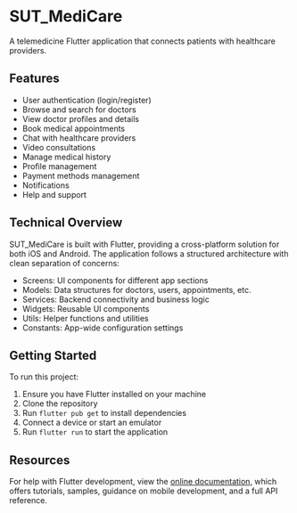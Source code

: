 # SUT_MediCare

A telemedicine Flutter application that connects patients with healthcare providers.

## Features

- User authentication (login/register)
- Browse and search for doctors
- View doctor profiles and details
- Book medical appointments
- Chat with healthcare providers
- Video consultations
- Manage medical history
- Profile management
- Payment methods management
- Notifications
- Help and support

## Technical Overview

SUT_MediCare is built with Flutter, providing a cross-platform solution for both iOS and Android. The application follows a structured architecture with clean separation of concerns:

- Screens: UI components for different app sections
- Models: Data structures for doctors, users, appointments, etc.
- Services: Backend connectivity and business logic
- Widgets: Reusable UI components
- Utils: Helper functions and utilities
- Constants: App-wide configuration settings

## Getting Started

To run this project:

1. Ensure you have Flutter installed on your machine
2. Clone the repository
3. Run `flutter pub get` to install dependencies
4. Connect a device or start an emulator
5. Run `flutter run` to start the application

## Resources

For help with Flutter development, view the
[online documentation](https://docs.flutter.dev/), which offers tutorials,
samples, guidance on mobile development, and a full API reference.
